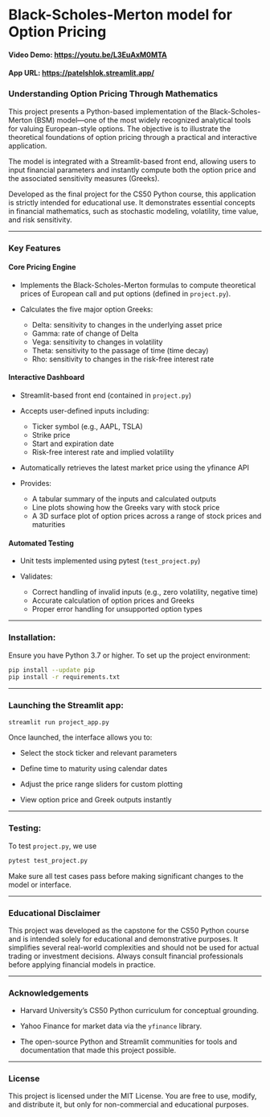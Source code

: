 
# Black-Scholes-Merton model for Option Pricing
#### Video Demo: <https://youtu.be/L3EuAxM0MTA>
#### App URL: <https://patelshlok.streamlit.app/>
### Understanding Option Pricing Through Mathematics

This project presents a Python-based implementation of the Black-Scholes-Merton (BSM) model—one of the most widely recognized analytical tools for valuing European-style options. The objective is to illustrate the theoretical foundations of option pricing through a practical and interactive application.

The model is integrated with a Streamlit-based front end, allowing users to input financial parameters and instantly compute both the option price and the associated sensitivity measures (Greeks).

Developed as the final project for the CS50 Python course, this application is strictly intended for educational use. It demonstrates essential concepts in financial mathematics, such as stochastic modeling, volatility, time value, and risk sensitivity.

---

### Key Features

#### Core Pricing Engine

- Implements the Black-Scholes-Merton formulas to compute theoretical prices of European call and put options (defined in `project.py`).

- Calculates the five major option Greeks:
  - Delta: sensitivity to changes in the underlying asset price
  - Gamma: rate of change of Delta
  - Vega: sensitivity to changes in volatility
  - Theta: sensitivity to the passage of time (time decay)
  - Rho: sensitivity to changes in the risk-free interest rate

#### Interactive Dashboard

- Streamlit-based front end (contained in `project.py`)

- Accepts user-defined inputs including:
  - Ticker symbol (e.g., AAPL, TSLA)
  - Strike price
  - Start and expiration date
  - Risk-free interest rate and implied volatility

- Automatically retrieves the latest market price using the yfinance API

- Provides:
  - A tabular summary of the inputs and calculated outputs
  - Line plots showing how the Greeks vary with stock price
  - A 3D surface plot of option prices across a range of stock prices and maturities

#### Automated Testing

- Unit tests implemented using pytest (`test_project.py`)

- Validates:
  - Correct handling of invalid inputs (e.g., zero volatility, negative time)
  - Accurate calculation of option prices and Greeks
  - Proper error handling for unsupported option types

---

### Installation:
Ensure you have Python 3.7 or higher. To set up the project environment:
```bash
pip install --update pip
pip install -r requirements.txt
```
---
### Launching the Streamlit app:
```bash
streamlit run project_app.py
```
Once launched, the interface allows you to:

- Select the stock ticker and relevant parameters

- Define time to maturity using calendar dates

- Adjust the price range sliders for custom plotting

- View option price and Greek outputs instantly
---
### Testing:
To test `project.py`, we use
```bash
pytest test_project.py
```
Make sure all test cases pass before making significant changes to the model or interface.

---
### Educational Disclaimer
This project was developed as the capstone for the CS50 Python course and is intended solely for educational and demonstrative purposes. It simplifies several real-world complexities and should not be used for actual trading or investment decisions. Always consult financial professionals before applying financial models in practice.

---
### Acknowledgements
- Harvard University’s CS50 Python curriculum for conceptual grounding.

- Yahoo Finance for market data via the `yfinance` library.

- The open-source Python and Streamlit communities for tools and documentation that made this project possible.
---
### License
This project is licensed under the MIT License. You are free to use, modify, and distribute it, but only for non-commercial and educational purposes.
